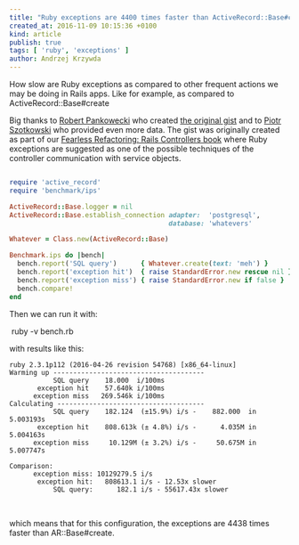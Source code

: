 ```yaml
---
title: "Ruby exceptions are 4400 times faster than ActiveRecord::Base#create"
created_at: 2016-11-09 10:15:36 +0100
kind: article
publish: true
tags: [ 'ruby', 'exceptions' ]
author: Andrzej Krzywda
---
```


How slow are Ruby exceptions as compared to other frequent actions we may be doing in Rails apps. Like for example, as compared to ActiveRecord::Base#create

<!-- more -->

Big thanks to [Robert Pankowecki](https://twitter.com/pankowecki) who created [the original gist](https://gist.github.com/paneq/a643b9a3cc694ba3eb6e) and to [Piotr Szotkowski](https://twitter.com/chastell) who provided even more data. The gist was originally created as part of our [Fearless Refactoring: Rails Controllers book](http://rails-refactoring.com) where Ruby exceptions are suggested as one of the possible techniques of the controller communication with service objects.

```ruby

require 'active_record'
require 'benchmark/ips'

ActiveRecord::Base.logger = nil
ActiveRecord::Base.establish_connection adapter:  'postgresql',
                                        database: 'whatevers'

Whatever = Class.new(ActiveRecord::Base)

Benchmark.ips do |bench|
  bench.report('SQL query')      { Whatever.create(text: 'meh') }
  bench.report('exception hit')  { raise StandardError.new rescue nil }
  bench.report('exception miss') { raise StandardError.new if false }
  bench.compare!
end
```

Then we can run it with:

 ruby -v bench.rb 

with results like this:

```
ruby 2.3.1p112 (2016-04-26 revision 54768) [x86_64-linux]
Warming up --------------------------------------
           SQL query    18.000  i/100ms
       exception hit    57.640k i/100ms
      exception miss   269.546k i/100ms
Calculating -------------------------------------
           SQL query    182.124  (±15.9%) i/s -    882.000  in   5.003193s
       exception hit    808.613k (± 4.8%) i/s -      4.035M in   5.004163s
      exception miss     10.129M (± 3.2%) i/s -     50.675M in   5.007747s

Comparison:
      exception miss: 10129279.5 i/s
       exception hit:   808613.1 i/s - 12.53x slower
           SQL query:      182.1 i/s - 55617.43x slower 
```
 

which means that for this configuration, the exceptions are 4438 times faster than AR::Base#create.

